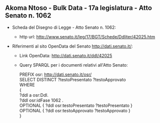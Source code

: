 ## Akoma Ntoso - Bulk Data - 17a legislatura - Atto Senato n. 1062 ##

* Scheda del Disegno di Legge - Atto Senato n. 1062:
	* http url: http://www.senato.it/leg/17/BGT/Schede/Ddliter/42025.htm

* Riferimenti al sito OpenData del Senato http://dati.senato.it/:
	* Link OpenData: http://dati.senato.it/ddl/42025
	* Query SPARQL per i documenti relativi all'Atto Senato:

        PREFIX osr: <http://dati.senato.it/osr/>  
		SELECT DISTINCT ?testoPresentato ?testoApprovato  
		WHERE  
		{  
		    ?ddl a osr:Ddl.  
		    ?ddl osr:idFase 1062 .  
		    OPTIONAL { ?ddl osr:testoPresentato ?testoPresentato }  
		    OPTIONAL { ?ddl osr:testoApprovato ?testoApprovato }  
		}
		